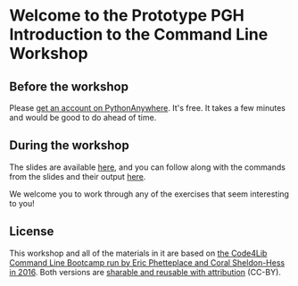 # Welcome to the Prototype PGH Introduction to the Command Line Workshop

## Before the workshop

Please [get an account on PythonAnywhere](https://github.com/prototypepgh/prototype-cli-workshop/blob/master/get_account.md). It's free. It takes a few minutes and would be good to do ahead of time.

## During the workshop

The slides are available [here](http://bit.ly/cli-prototype-slides), and you can follow along with the commands from the slides and their output [here](https://raw.githubusercontent.com/prototypepgh/prototype-cli-workshop/master/command_line_basics.txt). 

We welcome you to work through any of the exercises that seem interesting to you!

## License

This workshop and all of the materials in it are based on [the Code4Lib Command Line Bootcamp run by Eric Phetteplace and Coral Sheldon-Hess in 2016](https://github.com/csheldonhess/c4l16-cli-workshop). Both versions are [sharable and reusable with attribution](https://creativecommons.org/licenses/by/2.0/) (CC-BY). 
